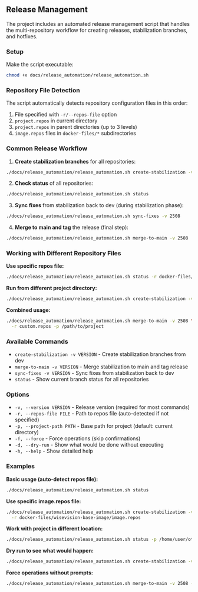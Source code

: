 ## Release Management

The project includes an automated release management script that handles the multi-repository workflow for creating releases, stabilization branches, and hotfixes.

### Setup

Make the script executable:
```bash
chmod +x docs/release_automation/release_automation.sh
```

### Repository File Detection

The script automatically detects repository configuration files in this order:
1. File specified with `-r/--repos-file` option
2. `project.repos` in current directory
3. `project.repos` in parent directories (up to 3 levels)
4. `image.repos` files in `docker-files/*` subdirectories

### Common Release Workflow

1. **Create stabilization branches** for all repositories:
```bash
./docs/release_automation/release_automation.sh create-stabilization -v 2508
```

2. **Check status** of all repositories:
```bash
./docs/release_automation/release_automation.sh status
```

3. **Sync fixes** from stabilization back to dev (during stabilization phase):
```bash
./docs/release_automation/release_automation.sh sync-fixes -v 2508
```

4. **Merge to main and tag** the release (final step):
```bash
./docs/release_automation/release_automation.sh merge-to-main -v 2508
```

### Working with Different Repository Files

**Use specific repos file:**
```bash
./docs/release_automation/release_automation.sh status -r docker-files/wisevision-base-image/image.repos
```

**Run from different project directory:**
```bash
./docs/release_automation/release_automation.sh create-stabilization -v 2508 -p /path/to/project
```

**Combined usage:**
```bash
./docs/release_automation/release_automation.sh merge-to-main -v 2508 \
  -r custom.repos -p /path/to/project
```

### Available Commands

- `create-stabilization -v VERSION` - Create stabilization branches from dev
- `merge-to-main -v VERSION` - Merge stabilization to main and tag release
- `sync-fixes -v VERSION` - Sync fixes from stabilization back to dev
- `status` - Show current branch status for all repositories

### Options

- `-v, --version VERSION` - Release version (required for most commands)
- `-r, --repos-file FILE` - Path to repos file (auto-detected if not specified)
- `-p, --project-path PATH` - Base path for project (default: current directory)
- `-f, --force` - Force operations (skip confirmations)
- `-d, --dry-run` - Show what would be done without executing
- `-h, --help` - Show detailed help

### Examples

**Basic usage (auto-detect repos file):**
```bash
./docs/release_automation/release_automation.sh status
```

**Use specific image.repos file:**
```bash
./docs/release_automation/release_automation.sh create-stabilization -v 2508 \
  -r docker-files/wisevision-base-image/image.repos
```

**Work with project in different location:**
```bash
./docs/release_automation/release_automation.sh status -p /home/user/other-project
```

**Dry run to see what would happen:**
```bash
./docs/release_automation/release_automation.sh create-stabilization -v 2508 --dry-run
```

**Force operations without prompts:**
```bash
./docs/release_automation/release_automation.sh merge-to-main -v 2508 --force
```